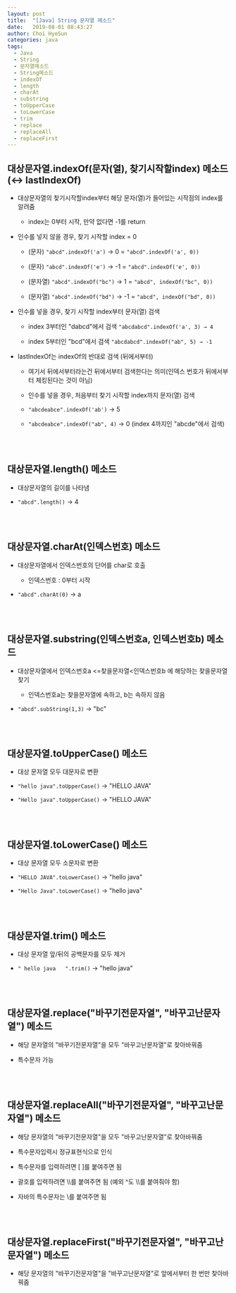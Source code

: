```yaml
---
layout: post
title:  "[Java] String 문자열 메소드"
date:   2019-08-01 08:43:27
author: Choi HyeSun
categories: java
tags:
  - Java
  - String
  - 문자열메소드
  - String메소드
  - indexOf
  - length
  - charAt
  - substring
  - toUpperCase
  - toLowerCase
  - trim
  - replace
  - replaceAll
  - replaceFirst
---
```


## 대상문자열.indexOf(문자(열), 찾기시작할index) 메소드 (↔ lastIndexOf)

- 대상문자열의 찾기시작할index부터 해당 문자(열)가 들어있는 시작점의 index를 알려줌

  - index는 0부터 시작, 만약 없다면 -1를 return
  
- 인수를 넣지 않을 경우,  찾기 시작할 index = 0

  - (문자) `"abcd".indexOf('a')` → 0 = `"abcd".indexOf('a', 0))`
  
  - (문자) `"abcd".indexOf('e')` → -1 = `"abcd".indexOf('e', 0))`
  
  - (문자열) `"abcd".indexOf("bc")` → 1 = `"abcd", indexOf("bc", 0))`
  
  - (문자열) `"abcd".indexOf("bd")` → -1 = `"abcd", indexOf("bd", 0))`
  
- 인수를 넣을 경우, 찾기 시작할 index부터 문자(열) 검색
 
  - index 3부터인 "dabcd"에서 검색 `"abcdabcd".indexOf('a', 3) → 4` 
  
  - index 5부터인 "bcd"에서 검색 `"abcdabcd".indexOf("ab", 5) → -1` 

- lastIndexOf는 indexOf의 반대로 검색 (뒤에서부터)

  - 여기서 뒤에서부터라는건 뒤에서부터 검색한다는 의미(인덱스 번호가 뒤에서부터 체킹된다는 것이 아님)
  
  - 인수를 넣을 경우, 처음부터 찾기 시작할 index까지 문자(열) 검색
  
  - `"abcdeabce".indexOf('ab')` → 5
  
  - `"abcdeabce".indexOf("ab", 4)` → 0 (index 4까지인 "abcde"에서 검색)
  
<br>
<br>

## 대상문자열.length() 메소드

- 대상문자열의 길이를 나타냄

- `"abcd".length()` → 4

<br>
<br>

## 대상문자열.charAt(인덱스번호) 메소드

- 대상문자열에서 인덱스번호의 단어를 char로 호출

  - 인덱스번호 : 0부터 시작 

- `"abcd".charAt(0)` → a

<br>
<br>

## 대상문자열.substring(인덱스번호a, 인덱스번호b) 메소드

- 대상문자열에서 인덱스번호a <=찾을문자열<인덱스번호b 에 해당하는 찾을문자열 찾기

  - 인덱스번호a는 찾을문자열에 속하고, b는 속하지 않음

- `"abcd".subString(1,3)` → "bc"

<br>
<br>

## 대상문자열.toUpperCase() 메소드

- 대상 문자열 모두 대문자로 변환

- `"hello java".toUpperCase()` → "HELLO JAVA"

- `"Hello java".toUpperCase()` → "HELLO JAVA"

<br>
<br>

## 대상문자열.toLowerCase() 메소드

- 대상 문자열 모두 소문자로 변환

- `"HELLO JAVA".toLowerCase()` → "hello java"

- `"Hello Java".toLowerCase()` → "hello java"

<br>
<br>

## 대상문자열.trim() 메소드

- 대상 문자열 앞/뒤의 공백문자를 모두 제거

- `" hello java   ".trim()` → "hello java"

<br>
<br>

## 대상문자열.replace("바꾸기전문자열", "바꾸고난문자열") 메소드

- 해당 문자열의 "바꾸기전문자열"을 모두 "바꾸고난문자열"로 찾아바꿔줌

- 특수문자 가능

<br>
<br>

## 대상문자열.replaceAll("바꾸기전문자열", "바꾸고난문자열") 메소드

- 해당 문자열의 "바꾸기전문자열"을 모두 "바꾸고난문자열"로 찾아바꿔줌

- 특수문자입력시 정규표현식으로 인식

- 특수문자를 입력하려면 [ ]를 붙여주면 됨

- 괄호를 입력하려면 \\\\를 붙여주면 됨 (예외 ^도 \\\\를 붙여줘야 함)

- 자바의 특수문자는 \\를 붙여주면 됨

<br>
<br>

## 대상문자열.replaceFirst("바꾸기전문자열", "바꾸고난문자열") 메소드

- 해당 문자열의 "바꾸기전문자열"을 "바꾸고난문자열"로 앞에서부터 한 번만 찾아바꿔줌
